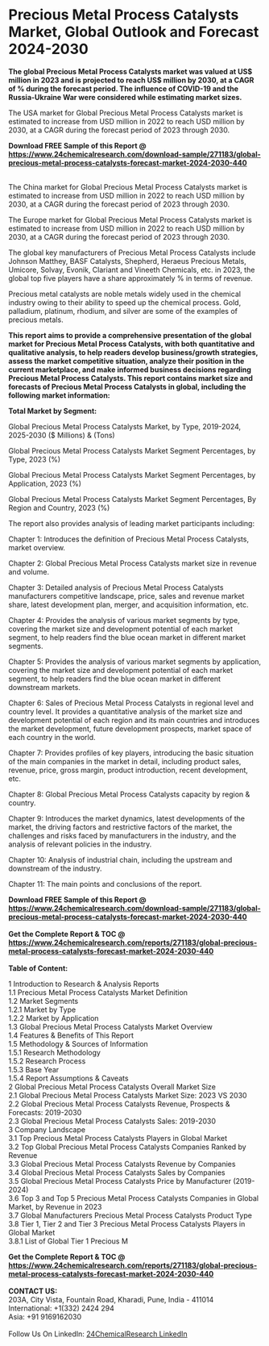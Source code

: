 <h1>Precious Metal Process Catalysts Market, Global Outlook and Forecast 2024-2030</h1><p><strong>The global Precious Metal Process Catalysts market was valued at US$ million in 2023 and is projected to reach US$ million by 2030, at a CAGR of % during the forecast period. The influence of COVID-19 and the Russia-Ukraine War were considered while estimating market sizes.</strong></p><p>
</p><p>The USA market for Global Precious Metal Process Catalysts market is estimated to increase from USD million in 2022 to reach USD million by 2030, at a CAGR during the forecast period of 2023 through 2030.</p><div><b>Download FREE Sample of this Report @ 
            <a href="https://www.24chemicalresearch.com/download-sample/271183/global-precious-metal-process-catalysts-forecast-market-2024-2030-440">
            https://www.24chemicalresearch.com/download-sample/271183/global-precious-metal-process-catalysts-forecast-market-2024-2030-440</a></b></div><br><p>
</p><p>The China market for Global Precious Metal Process Catalysts market is estimated to increase from USD million in 2022 to reach USD million by 2030, at a CAGR during the forecast period of 2023 through 2030.</p><p>
</p><p>The Europe market for Global Precious Metal Process Catalysts market is estimated to increase from USD million in 2022 to reach USD million by 2030, at a CAGR during the forecast period of 2023 through 2030.</p><p>
</p><p>The global key manufacturers of Precious Metal Process Catalysts include Johnson Matthey, BASF Catalysts, Shepherd, Heraeus Precious Metals, Umicore, Solvay, Evonik, Clariant and Vineeth Chemicals, etc. in 2023, the global top five players have a share approximately % in terms of revenue.</p><p>
Precious metal catalysts are noble metals widely used in the chemical industry owing to their ability to speed up the chemical process. Gold, palladium, platinum, rhodium, and silver are some of the examples of precious metals.</p><p>
<strong>This report aims to provide a comprehensive presentation of the global market for Precious Metal Process Catalysts, with both quantitative and qualitative analysis, to help readers develop business/growth strategies, assess the market competitive situation, analyze their position in the current marketplace, and make informed business decisions regarding Precious Metal Process Catalysts. This report contains market size and forecasts of Precious Metal Process Catalysts in global, including the following market information:</strong></p><p>
</p><p>
<strong>Total Market by Segment:</strong></p><p>
Global Precious Metal Process Catalysts Market, by Type, 2019-2024, 2025-2030 ($ Millions) &amp; (Tons)</p><p>
Global Precious Metal Process Catalysts Market Segment Percentages, by Type, 2023 (%)</p><p>
</p><p>
Global Precious Metal Process Catalysts Market Segment Percentages, by Application, 2023 (%)</p><p>
</p><p>
Global Precious Metal Process Catalysts Market Segment Percentages, By Region and Country, 2023 (%)</p><p>
</p><p>
The report also provides analysis of leading market participants including:</p><p>
</p><p>
</p><p>
Chapter 1: Introduces the definition of Precious Metal Process Catalysts, market overview.</p><p>
Chapter 2: Global Precious Metal Process Catalysts market size in revenue and volume.</p><p>
Chapter 3: Detailed analysis of Precious Metal Process Catalysts manufacturers competitive landscape, price, sales and revenue market share, latest development plan, merger, and acquisition information, etc.</p><p>
Chapter 4: Provides the analysis of various market segments by type, covering the market size and development potential of each market segment, to help readers find the blue ocean market in different market segments.</p><p>
Chapter 5: Provides the analysis of various market segments by application, covering the market size and development potential of each market segment, to help readers find the blue ocean market in different downstream markets.</p><p>
Chapter 6: Sales of Precious Metal Process Catalysts in regional level and country level. It provides a quantitative analysis of the market size and development potential of each region and its main countries and introduces the market development, future development prospects, market space of each country in the world.</p><p>
Chapter 7: Provides profiles of key players, introducing the basic situation of the main companies in the market in detail, including product sales, revenue, price, gross margin, product introduction, recent development, etc.</p><p>
Chapter 8: Global Precious Metal Process Catalysts capacity by region &amp; country.</p><p>
Chapter 9: Introduces the market dynamics, latest developments of the market, the driving factors and restrictive factors of the market, the challenges and risks faced by manufacturers in the industry, and the analysis of relevant policies in the industry.</p><p>
Chapter 10: Analysis of industrial chain, including the upstream and downstream of the industry.</p><p>
Chapter 11: The main points and conclusions of the report.</p><div><b>Download FREE Sample of this Report @ 
            <a href="https://www.24chemicalresearch.com/download-sample/271183/global-precious-metal-process-catalysts-forecast-market-2024-2030-440">
            https://www.24chemicalresearch.com/download-sample/271183/global-precious-metal-process-catalysts-forecast-market-2024-2030-440</a></b></div><br><div><b>Get the Complete Report & TOC @ 
            <a href="https://www.24chemicalresearch.com/reports/271183/global-precious-metal-process-catalysts-forecast-market-2024-2030-440">
            https://www.24chemicalresearch.com/reports/271183/global-precious-metal-process-catalysts-forecast-market-2024-2030-440</a></b></div><br>
            <b>Table of Content:</b><p>1 Introduction to Research & Analysis Reports<br />
    1.1 Precious Metal Process Catalysts Market Definition<br />
    1.2 Market Segments<br />
        1.2.1 Market by Type<br />
        1.2.2 Market by Application<br />
    1.3 Global Precious Metal Process Catalysts Market Overview<br />
    1.4 Features & Benefits of This Report<br />
    1.5 Methodology & Sources of Information<br />
        1.5.1 Research Methodology<br />
        1.5.2 Research Process<br />
        1.5.3 Base Year<br />
        1.5.4 Report Assumptions & Caveats<br />
2 Global Precious Metal Process Catalysts Overall Market Size<br />
    2.1 Global Precious Metal Process Catalysts Market Size: 2023 VS 2030<br />
    2.2 Global Precious Metal Process Catalysts Revenue, Prospects & Forecasts: 2019-2030<br />
    2.3 Global Precious Metal Process Catalysts Sales: 2019-2030<br />
3 Company Landscape<br />
    3.1 Top Precious Metal Process Catalysts Players in Global Market<br />
    3.2 Top Global Precious Metal Process Catalysts Companies Ranked by Revenue<br />
    3.3 Global Precious Metal Process Catalysts Revenue by Companies<br />
    3.4 Global Precious Metal Process Catalysts Sales by Companies<br />
    3.5 Global Precious Metal Process Catalysts Price by Manufacturer (2019-2024)<br />
    3.6 Top 3 and Top 5 Precious Metal Process Catalysts Companies in Global Market, by Revenue in 2023<br />
    3.7 Global Manufacturers Precious Metal Process Catalysts Product Type<br />
    3.8 Tier 1, Tier 2 and Tier 3 Precious Metal Process Catalysts Players in Global Market<br />
        3.8.1 List of Global Tier 1 Precious M</p><div><b>Get the Complete Report & TOC @ 
            <a href="https://www.24chemicalresearch.com/reports/271183/global-precious-metal-process-catalysts-forecast-market-2024-2030-440">
            https://www.24chemicalresearch.com/reports/271183/global-precious-metal-process-catalysts-forecast-market-2024-2030-440</a></b></div><br><b>CONTACT US:</b><br>
            203A, City Vista, Fountain Road, Kharadi, Pune, India - 411014<br>
            International: +1(332) 2424 294<br>
            Asia: +91 9169162030 <br><br>
            Follow Us On LinkedIn: <a href="https://www.linkedin.com/company/24chemicalresearch/">24ChemicalResearch LinkedIn</a>
